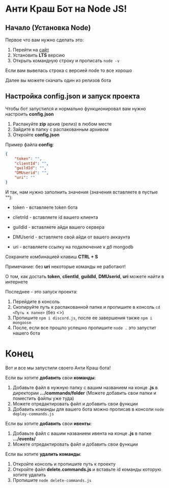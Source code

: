 # Анти Краш Бот на Node JS!

## Начало (Установка Node)
Первое что вам нужно сделать это:
1. Перейти на [сайт](https://nodejs.org/ru)
2. Установить **LTS** версию
3. Открыть командную строку и прописать `node -v`

Если вам вывелась строка с версией node то все хорошо

Далее вы можете скачать один из релизов бота

## Настройка config.json и запуск проекта
Чтобы бот запустился и нормально функционировал вам нужно настроить **config.json**
1. Распакуйте **zip** архив (релиз) в любом месте
2. Зайдите в папку с распакованным архивом
3. Откройте **config.json**

Пример файла **config**:

```json
{
    "token": "",
    "clientId": "",
    "guildId": "",
    "DMUserid": "",
    "uri": ""
}
```

И так, нам нужно заполнить значения (значения вставляете в пустые ""):
* token - вставляете token бота
* clietnId - вставляете id вашего клиента 
* guildId - вставляете айди вашего сервера
* DMUserid - вставляете свой айди от вашего аккаунта

* uri - вставляете ссылку на подключение к дб mongodb

Сохраните комбинацией клавиш **CTRL + S**

Примечание: без **uri** некоторые команды не работают!

О том, как достать **token**, **clientId**, **guildId**, **DMUserid**, **uri** можете найти в интернете

Последнее - это запуск проекта:
1. Перейдите в консоль
2. Скопируйте путь к распакованной папке и пропишите в консоль `cd <Путь к папке>` (без <>)
3. Пропишите `npm i discord.js`, после ее завершения также `npm i mongoose`
4. После, если все прошло успешно пропишите `node .` это запустит нашего бота

# Конец
Вот и все мы запустили своего Анти Краш бота!

Если вы хотите **добавить** свои **команды**:
1. Добавьте файл в нужную папку с вашим названием на конце **.js** в директории **.../commands/folder** (Можете добавить свои папки и поместить файлы уже туда)
2. Можете отредактировать файл и добавить свои функции
3. Добавить команды для вашего бота можно прописав в консоли `node deploy-commands.js`

Если вы хотите **добавить** свои **ивенты**:
1. Добавьте файл с вашим названием ивента на конце **.js** в папке **.../events/**
2. Можете отредактировать файл и добавить свои функции

Если вы хотите **удалить команды**:
1. Откройте консоль и пропишите путь к проекту
2. Откройте файл **delete.commands.js** и вставьте id команды которую хотите удалить
3. Пропишите `node delete-commands.js`
